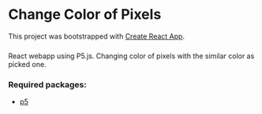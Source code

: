 # Change Color of Pixels
This project was bootstrapped with [Create React App](https://github.com/facebook/create-react-app).
###
React webapp using P5.js.
Changing color of pixels with the similar color as picked one.

### Required packages:
* [p5](https://www.npmjs.com/package/p5)

